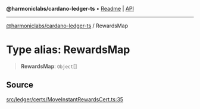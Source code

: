 **@harmoniclabs/cardano-ledger-ts** • [Readme](../Introduction) \| [API](../globals)

***

[@harmoniclabs/cardano-ledger-ts](../Introduction) / RewardsMap

# Type alias: RewardsMap

> **RewardsMap**: `Object`[]

## Source

[src/ledger/certs/MoveInstantRewardsCert.ts:35](https://github.com/HarmonicLabs/cardano-ledger-ts/blob/d1659b0/src/ledger/certs/MoveInstantRewardsCert.ts#L35)
